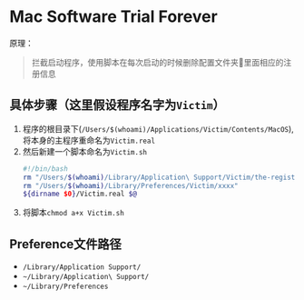 # Mac Software Trial Forever
原理：
>拦截启动程序，使用脚本在每次启动的时候删除配置文件夹里面相应的注册信息
## 具体步骤（这里假设程序名字为`Victim`）
1. 程序的根目录下(`/Users/$(whoami)/Applications/Victim/Contents/MacOS`),将本身的主程序重命名为`Victim.real`
2. 然后新建一个脚本命名为`Victim.sh`
    ```bash
    #!/bin/bash
    rm "/Users/$(whoami)/Library/Application\ Support/Victim/the-register-file"
    rm "/Users/$(whoami)/Library/Preferences/Victim/xxxx"
    ${dirname $0}/Victim.real $@
    ```
3. 将脚本`chmod a+x Victim.sh`
## Preference文件路径
- `/Library/Application Support/`
- `~/Library/Application\ Support/`
- `~/Library/Preferences`
